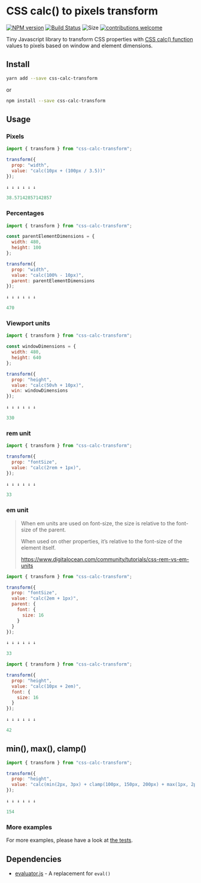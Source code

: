 # CSS calc() to pixels transform

[![NPM version](http://img.shields.io/npm/v/css-calc-transform.svg)](https://www.npmjs.org/package/css-calc-transform)
[![Build Status](https://github.com/kristerkari/css-calc-transform/workflows/Tests/badge.svg)](https://github.com/kristerkari/css-calc-transform/actions?workflow=Tests)
![Size](https://img.shields.io/bundlephobia/minzip/css-calc-transform.svg)
[![contributions welcome](https://img.shields.io/badge/contributions-welcome-brightgreen.svg?style=flat)](https://egghead.io/courses/how-to-contribute-to-an-open-source-project-on-github)

Tiny Javascript library to transform CSS properties with [CSS calc() function](https://developer.mozilla.org/en-US/docs/Web/CSS/calc) values to pixels based on window and element dimensions.

## Install

```sh
yarn add --save css-calc-transform
```

or

```sh
npm install --save css-calc-transform
```

## Usage

### Pixels

```js
import { transform } from "css-calc-transform";

transform({
  prop: "width",
  value: "calc(10px + (100px / 3.5))"
});

↓ ↓ ↓ ↓ ↓ ↓

38.57142857142857
```

### Percentages

```js
import { transform } from "css-calc-transform";

const parentElementDimensions = {
  width: 480,
  height: 100
};

transform({
  prop: "width",
  value: "calc(100% - 10px)",
  parent: parentElementDimensions
});

↓ ↓ ↓ ↓ ↓ ↓

470
```

### Viewport units

```js
import { transform } from "css-calc-transform";

const windowDimensions = {
  width: 480,
  height: 640
};

transform({
  prop: "height",
  value: "calc(50vh + 10px)",
  win: windowDimensions
});

↓ ↓ ↓ ↓ ↓ ↓

330
```

### rem unit

```js
import { transform } from "css-calc-transform";

transform({
  prop: "fontSize",
  value: "calc(2rem + 1px)",
});

↓ ↓ ↓ ↓ ↓ ↓

33
```

### em unit

> When em units are used on font-size, the size is relative to the font-size of the parent.
>
> When used on other properties, it’s relative to the font-size of the element itself.
>
> https://www.digitalocean.com/community/tutorials/css-rem-vs-em-units

```js
import { transform } from "css-calc-transform";

transform({
  prop: "fontSize",
  value: "calc(2em + 1px)",
  parent: {
    font: {
      size: 16
    }
  }
});

↓ ↓ ↓ ↓ ↓ ↓

33
```

```js
import { transform } from "css-calc-transform";

transform({
  prop: "height",
  value: "calc(10px + 2em)",
  font: {
    size: 16
  }
});

↓ ↓ ↓ ↓ ↓ ↓

42
```

## min(), max(), clamp()

```js
import { transform } from "css-calc-transform";

transform({
  prop: "height",
  value: "calc(min(2px, 3px) + clamp(100px, 150px, 200px) + max(1px, 2px))",
});

↓ ↓ ↓ ↓ ↓ ↓

154
```

### More examples

For more examples, please have a look at [the tests](__tests__/index.spec.js).

## Dependencies

- [evaluator.js](https://github.com/alecrios/evaluator.js) - A replacement for `eval()`
